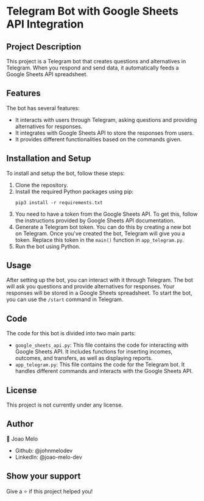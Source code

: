 # Telegram Bot with Google Sheets API Integration

## Project Description
This project is a Telegram bot that creates questions and alternatives in Telegram. When you respond and send data, it automatically feeds a Google Sheets API spreadsheet.

## Features
The bot has several features:
- It interacts with users through Telegram, asking questions and providing alternatives for responses.
- It integrates with Google Sheets API to store the responses from users.
- It provides different functionalities based on the commands given.

## Installation and Setup
To install and setup the bot, follow these steps:
1. Clone the repository.
2. Install the required Python packages using pip:
    ```
    pip3 install -r requirements.txt
    ```
3. You need to have a token from the Google Sheets API. To get this, follow the instructions provided by Google Sheets API documentation.
4. Generate a Telegram bot token. You can do this by creating a new bot on Telegram. Once you've created the bot, Telegram will give you a token. Replace this token in the `main()` function in `app_telegram.py`.
5. Run the bot using Python.

## Usage
After setting up the bot, you can interact with it through Telegram. The bot will ask you questions and provide alternatives for responses. Your responses will be stored in a Google Sheets spreadsheet. To start the bot, you can use the `/start` command in Telegram.

## Code
The code for this bot is divided into two main parts:
- `google_sheets_api.py`: This file contains the code for interacting with Google Sheets API. It includes functions for inserting incomes, outcomes, and transfers, as well as displaying reports.
- `app_telegram.py`: This file contains the code for the Telegram bot. It handles different commands and interacts with the Google Sheets API.

## License
This project is not currently under any license.

## Author
👤 Joao Melo
- Github: @johnmelodev
- LinkedIn: @joao-melo-dev

## Show your support
Give a ⭐️ if this project helped you!
